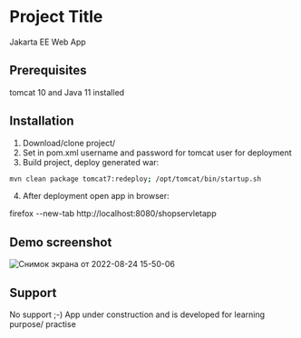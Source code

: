 
# Project Title

Jakarta EE Web App

## Prerequisites
tomcat 10 and Java 11 installed

## Installation

1. Download/clone project/
2. Set in pom.xml username and password for tomcat user for deployment
3. Build project, deploy generated war:
```bash
mvn clean package tomcat7:redeploy; /opt/tomcat/bin/startup.sh
```
4. After deployment open app in browser:

firefox --new-tab http://localhost:8080/shopservletapp

## Demo screenshot
![Снимок экрана от 2022-08-24 15-50-06](https://user-images.githubusercontent.com/110842572/186432984-9abffa6f-8af2-4473-8878-4028f7b06599.png)
## Support

No support ;-) 
App under construction and is developed for learning purpose/ practise